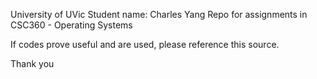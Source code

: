 University of UVic
Student name: Charles Yang
Repo for assignments in CSC360 - Operating Systems

If codes prove useful and are used, please reference this source.

Thank you
